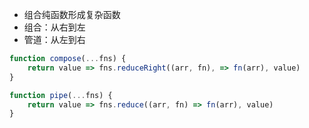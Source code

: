 
- 组合纯函数形成复杂函数
- 组合：从右到左
- 管道：从左到右

```js
function compose(...fns) {
	return value => fns.reduceRight((arr, fn), => fn(arr), value)
}

function pipe(...fns) {
	return value => fns.reduce((arr, fn) => fn(arr), value)
}
```
